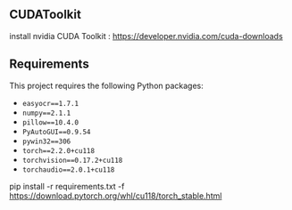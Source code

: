 ## CUDAToolkit
install nvidia CUDA Toolkit : https://developer.nvidia.com/cuda-downloads

## Requirements
This project requires the following Python packages:

- `easyocr==1.7.1`
- `numpy==2.1.1`
- `pillow==10.4.0`
- `PyAutoGUI==0.9.54`
- `pywin32==306`
- `torch==2.2.0+cu118`
- `torchvision==0.17.2+cu118`
- `torchaudio==2.0.1+cu118`

pip install -r requirements.txt -f https://download.pytorch.org/whl/cu118/torch_stable.html
